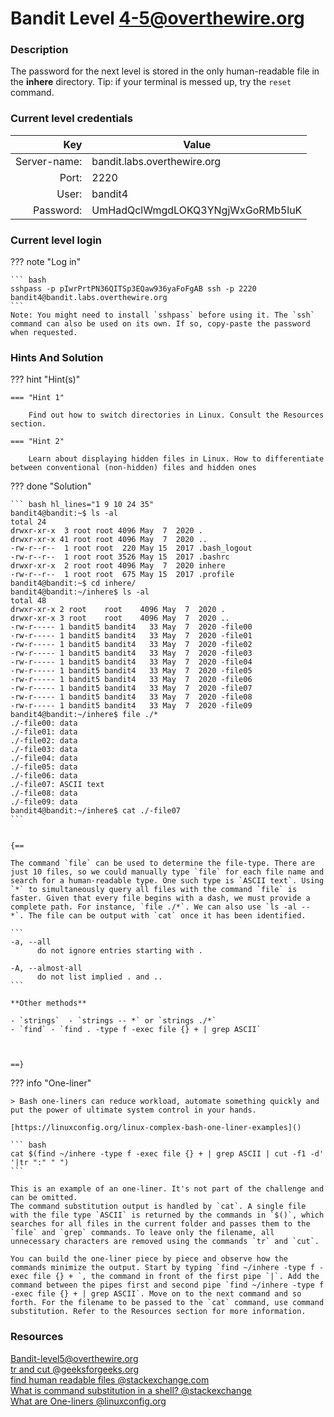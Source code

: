 # Bandit Level 4-5@overthewire.org

### Description
The password for the next level is stored in the only human-readable file in the **inhere** directory. Tip: if your terminal is messed up, try the `reset` command.

### Current level credentials
Key                        | Value
-------------------------: |----------------------------------------
Server-name:               | bandit.labs.overthewire.org
Port:                      | 2220
User:                      | bandit4
Password:                  | UmHadQclWmgdLOKQ3YNgjWxGoRMb5luK


### Current level login
??? note "Log in"

    ``` bash
    sshpass -p pIwrPrtPN36QITSp3EQaw936yaFoFgAB ssh -p 2220 bandit4@bandit.labs.overthewire.org
    ```
    Note: You might need to install `sshpass` before using it. The `ssh` command can also be used on its own. If so, copy-paste the password when requested. 

### Hints And Solution


??? hint "Hint(s)"

    === "Hint 1"

        Find out how to switch directories in Linux. Consult the Resources section. 

    === "Hint 2"

        Learn about displaying hidden files in Linux. How to differentiate between conventional (non-hidden) files and hidden ones  




??? done "Solution"

    ``` bash hl_lines="1 9 10 24 35"
    bandit4@bandit:~$ ls -al  
    total 24  
    drwxr-xr-x  3 root root 4096 May  7  2020 .  
    drwxr-xr-x 41 root root 4096 May  7  2020 ..  
    -rw-r--r--  1 root root  220 May 15  2017 .bash_logout  
    -rw-r--r--  1 root root 3526 May 15  2017 .bashrc  
    drwxr-xr-x  2 root root 4096 May  7  2020 inhere  
    -rw-r--r--  1 root root  675 May 15  2017 .profile  
    bandit4@bandit:~$ cd inhere/  
    bandit4@bandit:~/inhere$ ls -al  
    total 48  
    drwxr-xr-x 2 root    root    4096 May  7  2020 .  
    drwxr-xr-x 3 root    root    4096 May  7  2020 ..  
    -rw-r----- 1 bandit5 bandit4   33 May  7  2020 -file00  
    -rw-r----- 1 bandit5 bandit4   33 May  7  2020 -file01  
    -rw-r----- 1 bandit5 bandit4   33 May  7  2020 -file02  
    -rw-r----- 1 bandit5 bandit4   33 May  7  2020 -file03  
    -rw-r----- 1 bandit5 bandit4   33 May  7  2020 -file04  
    -rw-r----- 1 bandit5 bandit4   33 May  7  2020 -file05  
    -rw-r----- 1 bandit5 bandit4   33 May  7  2020 -file06  
    -rw-r----- 1 bandit5 bandit4   33 May  7  2020 -file07  
    -rw-r----- 1 bandit5 bandit4   33 May  7  2020 -file08  
    -rw-r----- 1 bandit5 bandit4   33 May  7  2020 -file09  
    bandit4@bandit:~/inhere$ file ./*    
    ./-file00: data  
    ./-file01: data  
    ./-file02: data  
    ./-file03: data  
    ./-file04: data  
    ./-file05: data  
    ./-file06: data  
    ./-file07: ASCII text  
    ./-file08: data  
    ./-file09: data  
    bandit4@bandit:~/inhere$ cat ./-file07 
    ```


    {==
    
    The command `file` can be used to determine the file-type. There are just 10 files, so we could manually type `file` for each file name and search for a human-readable type. One such type is `ASCII text`. Using `*` to simultaneously query all files with the command `file` is faster. Given that every file begins with a dash, we must provide a complete path. For instance, `file ./*`. We can also use `ls -al -- *`. The file can be output with `cat` once it has been identified.  

    ```
    -a, --all
          do not ignore entries starting with .

    -A, --almost-all
          do not list implied . and ..
    ```
    
    **Other methods**

    - `strings`  - `strings -- *` or `strings ./*`    
    - `find` - `find . -type f -exec file {} + | grep ASCII`    



    ==}


??? info "One-liner"

    > Bash one-liners can reduce workload, automate something quickly and put the power of ultimate system control in your hands. 
   
    [https://linuxconfig.org/linux-complex-bash-one-liner-examples]()

    ``` bash
    cat $(find ~/inhere -type f -exec file {} + | grep ASCII | cut -f1 -d' '|tr ":" " ")
    ```

    This is an example of an one-liner. It's not part of the challenge and can be omitted.
    The command substitution output is handled by `cat`. A single file with the file type `ASCII` is returned by the commands in `$()`, which searches for all files in the current folder and passes them to the `file` and `grep` commands. To leave only the filename, all unnecessary characters are removed using the commands `tr` and `cut`.

    You can build the one-liner piece by piece and observe how the commands minimize the output. Start by typing `find ~/inhere -type f -exec file {} + `, the command in front of the first pipe `|`. Add the command between the pipes first and second pipe `find ~/inhere -type f -exec file {} + | grep ASCII`. Move on to the next command and so forth. For the filename to be passed to the `cat` command, use command substitution. Refer to the Resources section for more information.



### Resources

[Bandit-level5@overthewire.org](https://overthewire.org/wargames/bandit/bandit5.html)   
[tr and cut @geeksforgeeks.org](https://www.geeksforgeeks.org/tr-command-in-unix-linux-with-examples/)  
[find human readable files @stackexchange.com](https://unix.stackexchange.com/questions/313442/find-human-readable-files)   
[What is command substitution in a shell? @stackexchange](https://unix.stackexchange.com/questions/440088/what-is-command-substitution-in-a-shell)  
[What are One-liners @linuxconfig.org](https://linuxconfig.org/linux-complex-bash-one-liner-examples)





    




 
